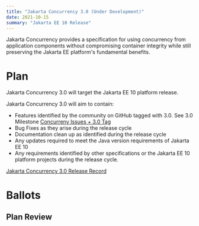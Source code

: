 ```yaml
---
title: "Jakarta Concurrency 3.0 (Under Development)"
date: 2021-10-15
summary: "Jakarta EE 10 Release"
---
```

Jakarta Concurrency provides a specification for using concurrency from application components without compromising container integrity while still preserving the Jakarta EE platform's fundamental benefits.

# Plan
Jakarta Concurrency 3.0 will target the Jakarta EE 10 platform release.

Jakarta Concurrency 3.0 will aim to contain:
   * Features identified by the community on GitHub tagged with 3.0. See 3.0 Milestone [Concurreny Issues + 3.0 Tag](https://github.com/eclipse-ee4j/concurrency-api/issues?q=is%3Aissue+milestone%3A3.0)
   * Bug Fixes as they arise during the release cycle
   * Documentation clean up as identified during the release cycle
   * Any updates required to meet the Java version requirements of Jakarta EE 10
   * Any requirements identified by other specifications or the Jakarta EE 10 platform projects during the release cycle.

[Jakarta Concurrency 3.0 Release Record](https://projects.eclipse.org/projects/ee4j.cu/releases/3.0.0)



# Ballots

## Plan Review


